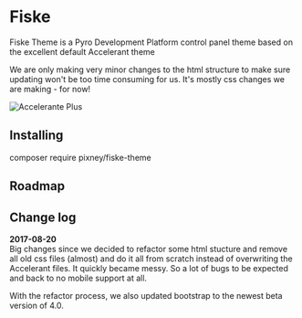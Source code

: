 # Fiske
Fiske Theme is a Pyro Development Platform control panel theme based on the excellent default Accelerant theme

We are only making very minor changes to the html structure to make sure updating won't be too time consuming for us. It's mostly css changes we are making - for now!

![Accelerante Plus](https://cdn.pbrd.co/images/GG7PL8f.png)

## Installing
composer require pixney/fiske-theme
 
## Roadmap


## Change log
**2017-08-20**  
Big changes since we decided to refactor some html stucture and remove all old css files (almost) and do it all
from scratch instead of overwriting the Accelerant files. It quickly became messy. So a lot of bugs to be expected and
back to no mobile support at all.

With the refactor process, we also updated bootstrap to the newest beta version of 4.0.
